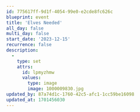 ```yaml
---
id: 775617ff-9d1f-4054-99e0-e2cde8fc626c
blueprint: event
title: 'Elves Needed'
all_day: false
multi_day: false
start_date: '2023-12-15'
recurrence: false
description:
  -
    type: set
    attrs:
      id: lpmyzhmw
      values:
        type: image
        image: 1000009830.jpg
updated_by: 87a74d1c-1760-42c5-afc1-1cc59be16098
updated_at: 1701456030
---
```


